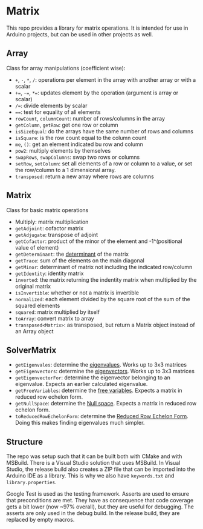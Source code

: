 # Matrix

This repo provides a library for matrix operations. It is intended for use in Arduino projects, but can be used in other projects as well.

## Array

Class for array manipulations (coefficient wise):

- `+`, `-`, `*`, `/`: operations per element in the array with another array or with a scalar
- `+=`, `-=`, `*=`: updates element by the operation (argument is array or scalar) 			
- `/=`: divide elements by scalar
- `==`: test for equality of all elements
- `rowCount`, `columnCount`: number of rows/columns in the array
- `getColumn`, `getRow`: get one row or column
- `isSizeEqual`: do the arrays have the same number of rows and columns
- `isSquare`: is the row count equal to the column count
- `me`, `()`: get an element indicated bu row and column
- `pow2`: multiply elements by themselves
- `swapRows`, `swapColumns`: swap two rows or columns
- `setRow`, `setColumn`: set all elements of a row or column to a value, or set the row/column to a 1 dimensional array.
- `transposed`: return a new array where rows are columns

## Matrix

Class for basic matrix operations

- Multiply: matrix multiplication
- `getAdjoint`: cofactor matrix
- `getAdjugate`: transpose of adjoint
- `getCofactor`: product of the minor of the element and -1^(positional value of element)
- `getDeterminant`: the [determinant](https://en.wikipedia.org/wiki/Determinant) of the matrix 
- `getTrace`: sum of the elements on the main diagonal
- `getMinor`: determinant of matrix not including the indicated row/column
- `getIdentity`: identity matrix
- `inverted`: the matrix returning the indentity matrix when multiplied by the original matrix
- `isInvertible`: whether or not a matrix is invertible
- `normalized`: each element divided by the square root of the sum of the squared elements
- `squared`: matrix multiplied by itself
- `toArray`: convert matrix to array
- `transposed<Matrix>`: as transposed, but return a Matrix object instead of an Array object

## SolverMatrix

- `getEigenvales`: determine the [eigenvalues](https://en.wikipedia.org/wiki/Eigenvalues_and_eigenvectors). Works up to 3x3 matrices
- `getEigenvectors`: determine the [eigenvectors](https://en.wikipedia.org/wiki/Eigenvalues_and_eigenvectors). Works up to 3x3 matrices
- `getEigenvectorFor`: determine the eigenvector belonging to an eigenvalue. Expects an earlier calculated eigenvalue.
- `getFreeVariables`: determine the [free variables](https://en.wikipedia.org/wiki/Free_variables_and_bound_variables). Expects a matrix in reduced row echelon form.
- `getNullSpace`: determine the [Null space](https://en.wikipedia.org/wiki/Kernel_(linear_algebra)). Expects a matrix in reduced row echelon form.
- `toReducedRowEchelonForm`: determine the [Reduced Row Echelon Form](https://en.wikipedia.org/wiki/Row_echelon_form#rref). Doing this makes finding eigenvalues much simpler.

## Structure

The repo was setup such that it can be built both with CMake and with MSBuild. There is a Visual Studio solution that uses MSBuild.
In Visual Studio, the release build also creates a ZIP file that can be imported into the Arduino IDE as a library.
This is why we also have `keywords.txt` and `library.properties`.

Google Test is used as the testing framework. Asserts are used to ensure that preconditions are met. They have as consequence that code 
coverage gets a bit lower (now ~97% overall), but they are useful for debugging. 
The asserts are only used in the debug build. In the release build, they are replaced by empty macros.